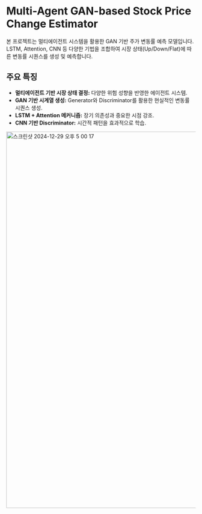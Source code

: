 # Multi-Agent GAN-based Stock Price Change Estimator
본 프로젝트는 멀티에이전트 시스템을 활용한 GAN 기반 주가 변동률 예측 모델입니다. LSTM, Attention, CNN 등 다양한 기법을 조합하여 시장 상태(Up/Down/Flat)에 따른 변동률 시퀀스를 생성 및 예측합니다.

## 주요 특징
- **멀티에이전트 기반 시장 상태 결정:** 다양한 위험 성향을 반영한 에이전트 시스템.
- **GAN 기반 시계열 생성:** Generator와 Discriminator를 활용한 현실적인 변동률 시퀀스 생성.
- **LSTM + Attention 메커니즘:** 장기 의존성과 중요한 시점 강조.
- **CNN 기반 Discriminator:** 시간적 패턴을 효과적으로 학습.



<img width="1002" alt="스크린샷 2024-12-29 오후 5 00 17" src="https://github.com/user-attachments/assets/4c2fa6fd-cefd-4d1a-a7a1-33338f480314" />
